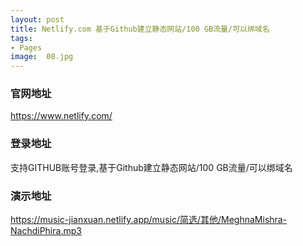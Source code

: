 ```yaml
---
layout: post
title: Netlify.com 基于Github建立静态网站/100 GB流量/可以绑域名
tags:
- Pages
image:  08.jpg
---
```


### 官网地址
https://www.netlify.com/

### 登录地址
支持GITHUB账号登录,基于Github建立静态网站/100 GB流量/可以绑域名

### 演示地址
https://music-jianxuan.netlify.app/music/简选/其他/MeghnaMishra-NachdiPhira.mp3



